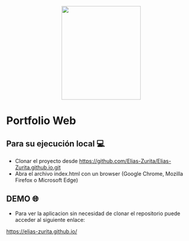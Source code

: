 <p align="center">
  <a href="https://elias-zurita.github.io/"><img src="https://Elias-Zurita.github.io/img/icono.png" width="210" height="250"/></a>
</p>

# Portfolio Web 

## Para su ejecución local :computer:
- Clonar el proyecto desde https://github.com/Elias-Zurita/Elias-Zurita.github.io.git
- Abra el archivo index.html con un browser (Google Chrome, Mozilla Firefox o Microsoft Edge)

## DEMO :globe_with_meridians:
- Para ver la aplicacion sin necesidad de clonar el repositorio puede acceder al siguiente enlace: 

https://elias-zurita.github.io/
